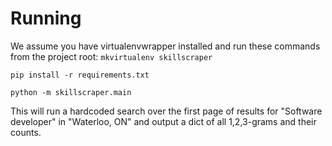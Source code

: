 # Running
We assume you have virtualenvwrapper installed and run these commands from the project root:
`mkvirtualenv skillscraper`

`pip install -r requirements.txt`

`python -m skillscraper.main`

This will run a hardcoded search over the first page of results for "Software developer" in "Waterloo, ON" 
and output a dict of all 1,2,3-grams and their counts.